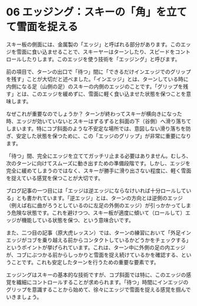 # 06 エッジング：スキーの「角」を立てて雪面を捉える

スキー板の側面には、金属製の「エッジ」と呼ばれる部分があります。このエッジを雪面に食い込ませることで、スキーヤーはターンしたり、スピードをコントロールしたりします。このエッジを使う技術を「エッジング」と呼びます。

前の項目で、ターンの出口で「待つ」間に「できるだけインエッジでのグリップを残す」ことが大切だと述べました。「インエッジ」とは、ターンしている時に内側になる足（山側の足）のスキーの内側のエッジのことです。「グリップを残す」とは、このエッジを緩めずに、雪面に軽く食い込ませた状態を保つことを意味します。

なぜこれが重要なのでしょうか？ ターンが終わってスキーが横向きになった時、エッジが効いていないとスキーはずるずると斜面の下（谷側）へ滑り落ちてしまいます。特にコブ斜面のような不安定な場所では、意図しない滑り落ちを防ぎ、安定した状態を保つために、この「エッジのグリップ」が非常に重要になります。

「待つ」間、完全にエッジを立ててガッチリ止まる必要はありません。むしろ、次のターンに向けてスムーズに動き出すための準備段階です。しかし、エッジを完全に緩めてしまうのではなく、スキーが勝手に滑り出さない程度に、軽く雪面を捉えている感覚を保つことが大切です。

ブログ記事の一つ目には「エッジは逆エッジにならなけいれば十分ロールしている」とも書かれています。「逆エッジ」とは、ターンの方向とは逆側のエッジ（例えば右に曲がろうとしているのに左足の外側のエッジ）が引っかかってしまう危険な状態です。これを避けつつ、スキー板が適度に傾いて（ロールして）エッジが機能している状態を保つ、という意味合いです。

また、二つ目の記事（原大虎レッスン）では、ターンの練習において「外足インエッジがコブを乗り越える前からコンタクトしているかどうかをチェックする」というポイントが挙げられています。これは、ターン中に外側の足の内エッジが、コブにぶつかる前からしっかりと雪面を捉え続けているかを確認する、ということです。これも安定したターンを行うための重要な要素です。

エッジングはスキーの基本的な技術ですが、コブ斜面では特に、このエッジの感覚を繊細にコントロールすることが求められます。「待つ」時間にインエッジのグリップを意識することから始めて、徐々にエッジで雪面を捉える感覚を掴んでいきましょう。
